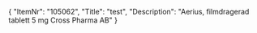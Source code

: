 {
  "ItemNr": "105062",
  "Title": "test",
  "Description": "Aerius, filmdragerad tablett 5 mg Cross Pharma AB"
}